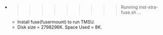 * >>>>>>>>> Running inst-xtra-fuse.sh ...
  * Install fuse(fusermount) to run TMSU.
  * Disk size = 2798296K. Space Used = 8K.
